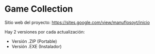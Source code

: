 # Game Collection

Sitio web del proyecto:
https://sites.google.com/view/manuflosoyt/inicio

Hay 2 versiones por cada actualización:
- Versión .ZIP (Portable)
- Versión .EXE (Instalador)
